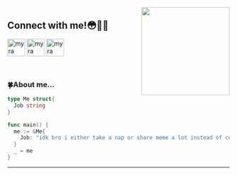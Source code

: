 <!-- <h1 align="left">connect with me!😳👋🏻</h1>  -->

<!-- <p align="left"> <img src="https://komarev.com/ghpvc/?username=mxiirx&label=Profile%20views&color=0e75b6&style=flat" alt="mxiirx" /> </p> -->
<!-- <img align='right' src="https://media.giphy.com/media/pO4UHglOY2vII/giphy.gif" width="200" height="170"/> -->
<img align='right' src="https://i.pinimg.com/originals/91/b9/f9/91b9f980088e8a98b4060d362e962a74.gif" width='200' />

## Connect with me!😳👋🏻
<a href="https://www.facebook.com/mxiirxx/" target="blank"><img align="center" src="https://img.icons8.com/doodle/48/000000/facebook-new.png" alt="myra" height="40" width="40" /></a>
<a href="https://t.me/maiifurai" target="blank"><img align="center" src="https://img.icons8.com/doodle/48/000000/telegram-app.png" alt="myra" height="40" width="40" /></a>
<a href="https://keybase.io/0fractalx" target="blank"><img align="center" src="https://upload.wikimedia.org/wikipedia/commons/b/bb/Keybase_logo_official.svg" alt="myra" height="40" width="40" /></a>

 <!---<a href="https://instagram.com/maii.ra_" target="blank"><img align="center" src="https://img.icons8.com/doodle/48/000000/instagram-new.png" alt="maii.ra_" height="40" width="40" /></a>--->

 <br> 
<!--<a href="https://instagram.com/maii.ra_" target="blank"><img align="center" src="https://img.shields.io/badge/%20-%23E4405F.svg?&style=for-the-badge&logo=Instagram&logoColor=white"></a>
 <a href="https://www.facebook.com/mxiirxx/" target="blank"><img align="center" src="https://img.shields.io/badge/%20-%230077B5.svg?&style=for-the-badge&logo=Facebook&logoColor=white"></a>
 <a href="https://t.me/maiifurai" target="blank"><img align="center" src="https://img.shields.io/badge/%20-%231DA1F2.svg?&style=for-the-badge&logo=Telegram&logoColor=white"></a>
 <br>--> 
</p>

### 🍀About me...

```go
type Me struct{
  Job string
}

func main() {
  me := &Me{
    Job: "idk bro i either take a nap or share meme a lot instead of code",
  }
  _ = me
}
```
---
